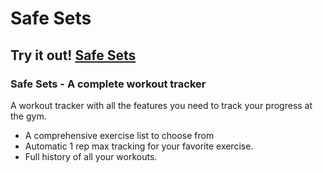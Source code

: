 # Safe Sets
**Try it out!**
[Safe Sets](https://safe-sets.netlify.app/)
---
### Safe Sets - A complete workout tracker
A workout tracker with all the features you need to track your progress at the gym. 
- A comprehensive exercise list to choose from
- Automatic 1 rep max tracking for your favorite exercise.
- Full history of all your workouts.
